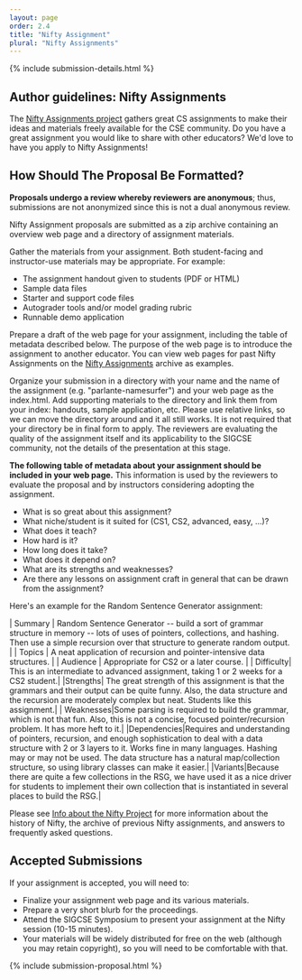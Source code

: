 ```yaml
---
layout: page
order: 2.4
title: "Nifty Assignment"
plural: "Nifty Assignments"
---
```


{% include submission-details.html %}

## Author guidelines: Nifty Assignments

The [Nifty Assignments project](http://nifty.stanford.edu/) gathers great CS assignments to make their ideas and materials freely available for the CSE community.  Do you have a great assignment you would like to share with other educators? We'd love to have you apply to Nifty Assignments!

## How Should The Proposal Be Formatted?

**Proposals undergo a review whereby reviewers are anonymous**; thus, submissions are not anonymized since this is not a dual anonymous review.

Nifty Assignment proposals are submitted as a zip archive containing an overview web page and a directory of assignment materials. 

Gather the materials from your assignment. Both student-facing and instructor-use materials may be appropriate. For example:

* The assignment handout given to students (PDF or HTML)
* Sample data files
* Starter and support code files
* Autograder tools and/or model grading rubric
* Runnable demo application

Prepare a draft of the web page for your assignment, including the table of metadata described below. The purpose of the web page is to introduce the assignment to another educator. You can view web pages for past Nifty Assignments on the [Nifty Assignments](http://nifty.stanford.edu/) archive as examples.

Organize your submission in a directory with your name and the name of the assignment (e.g. "parlante-namesurfer") and your web page as the index.html. Add supporting materials to the directory and link them from your index: handouts, sample application, etc. Please use relative links, so we can move the directory around and it all still works. It is not required that your directory be in final form to apply. The reviewers are evaluating the quality of the assignment itself and its applicability to the SIGCSE community, not the details of the presentation at this stage.

**The following table of metadata about your assignment should be included in your web page.** This information is used by the reviewers to evaluate the proposal and by instructors considering adopting the assignment.

* What is so great about this assignment?
* What niche/student is it suited for (CS1, CS2, advanced, easy, ...)?
* What does it teach?
* How hard is it?
* How long does it take?
* What does it depend on?
* What are its strengths and weaknesses?
* Are there any lessons on assignment craft in general that can be drawn from the assignment?

Here's an example for the Random Sentence Generator assignment:

 
| Summary | Random Sentence Generator -- build a sort of grammar structure in memory -- lots of uses of pointers, collections, and hashing. Then use a simple recursion over that structure to generate random output. |
| Topics | A neat application of recursion and pointer-intensive data structures. |
| Audience | Appropriate for CS2 or a later course. |
| Difficulty| This is an intermediate to advanced assignment, taking 1 or 2 weeks for a CS2 student.|
|Strengths| The great strength of this assignment is that the grammars and their output can be quite funny. Also, the data structure and the recursion are moderately complex but neat. Students like this assignment.|
| Weaknesses|Some parsing is required to build the grammar, which is not that fun. Also, this is not a concise, focused pointer/recursion problem. It has more heft to it.|
|Dependencies|Requires and understanding of pointers, recursion, and enough sophistication to deal with a data structure with 2 or 3 layers to it. Works fine in many languages. Hashing may or may not be used. The data structure has a natural map/collection structure, so using library classes can make it easier.|
|Variants|Because there are quite a few collections in the RSG, we have used it as a nice driver for students to implement their own collection that is instantiated in several places to build the RSG.|

Please see [Info about the Nifty Project](http://nifty.stanford.edu/info.html) for more information about the history of Nifty, the archive of previous Nifty assignments, and answers to frequently asked questions.

## Accepted Submissions

If your assignment is accepted, you will need to:

* Finalize your assignment web page and its various materials.
* Prepare a very short blurb for the proceedings.
* Attend the SIGCSE Symposium to present your assignment at the Nifty session (10-15 minutes).
* Your materials will be widely distributed for free on the web (although you may retain copyright), so you will need to be comfortable with that.

{% include submission-proposal.html %}
